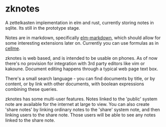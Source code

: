 # zknotes

A zettelkasten implementation in elm and rust, currently storing notes in sqlite.  Its still in the prototype stage.

Notes are in markdown, specifically [elm-markdown](https://package.elm-lang.org/packages/dillonkearns/elm-markdown/latest/), which should allow for some interesting extensions later on.  Currently you can use formulas as in [cellme](https://github.com/bburdette/cellme/).

zknotes is web based, and is intended to be usable on phones.  As of now there's no provision for integration with 3rd party editors like vim or kakoune.  Document editing happens through a typical web page text box.

There's a small search language - you can find documents by title, or by content, or by link with other documents, with boolean expressions combining these queries.

zknotes has some multi-user features.  Notes linked to the 'public' system note are available for the internet at large to view.  You can also create 'share notes' by linking ordinary notes to the 'share' system note, and then linking users to the share note.  Those users will be able to see any notes linked to the share note.
